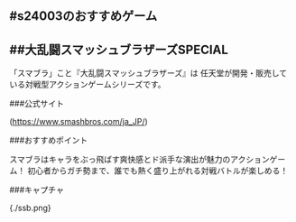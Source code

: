 #s24003のおすすめゲーム
------------------------------------------------------

##大乱闘スマッシュブラザーズSPECIAL
------------------------------------------------------
「スマブラ」こと『大乱闘スマッシュブラザーズ』は
任天堂が開発・販売している対戦型アクションゲームシリーズです。

###公式サイト

(https://www.smashbros.com/ja_JP/)

###おすすめポイント

スマブラはキャラをぶっ飛ばす爽快感とド派手な演出が魅力のアクションゲーム！
初心者からガチ勢まで、誰でも熱く盛り上がれる対戦バトルが楽しめる！

###キャプチャ

{./ssb.png}
